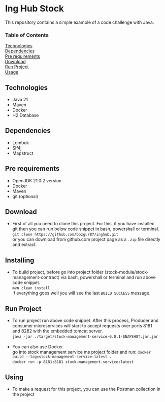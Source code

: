 # Ing Hub Stock 

This repository contains a simple example of a code challenge with Java.

### Table of Contents  
[Technologies](#technologies)<br>
[Dependencies](#dependencies)<br>
[Pre requirements](#requirements)<br>
[Download](#download)<br>
[Run Project](#installing)<br>
[Usage](#usage)

<a name="technologies"/></a>
## Technologies
  * Java 21
  * Maven
  * Docker
  * H2 Database
  
<a name="dependencies"/></a>
## Dependencies
  * Lombok
  * Slf4j
  * Mapstruct

<a name="requirements"/></a>
## Pre requirements
  * OpenJDK 21.0.2 version
  * Docker
  * Maven
  * git (optional)

<a name="download"/></a>
## Download
  * First of all you need to clone this project. For this, if you have installed git then you can run below code snippet in bash, powershall or terminal.<br>
      `git clone https://github.com/bozgur87/inghub.git`<br>
    or you can download from github.com project page as a `.zip` file directly and extract.


<a name="installing"/></a>
## Installing
  * To build project, before go into project folder (stock-module/stock-management-contract) via bash, powershall or terminal and run above code snippet.<br>
    `mvn clean install`<br>
    If everything goes well you will see the last `BUILD SUCCESS` message.

<a name="run"/></a>
## Run Project
  * To run project run above code snippet. After this process, Producer and consumer microservices will start to accept requests over ports 8181 and 8282 with the embedded tomcat server.<br>
    `java -jar ./target/stock-management-service-0.0.1-SNAPSHOT.jar.jar`<br>
    <br>
  * You can also use Docker. <br>
    go into stock management service ms project folder and run: `docker build --tag=stock-management-service:latest .`<br>
    						`docker run -p 8181:8181 stock-management-service:latest`<br>


<a name="using"/></a>
## Using
  * To make a request for this project, you can use the Postman collection in the project